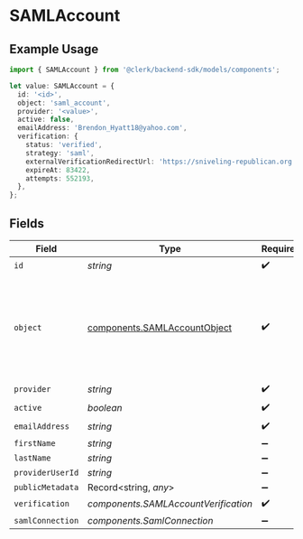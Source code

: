 # SAMLAccount

## Example Usage

```typescript
import { SAMLAccount } from '@clerk/backend-sdk/models/components';

let value: SAMLAccount = {
  id: '<id>',
  object: 'saml_account',
  provider: '<value>',
  active: false,
  emailAddress: 'Brendon_Hyatt18@yahoo.com',
  verification: {
    status: 'verified',
    strategy: 'saml',
    externalVerificationRedirectUrl: 'https://sniveling-republican.org',
    expireAt: 83422,
    attempts: 552193,
  },
};
```

## Fields

| Field            | Type                                                                         | Required           | Description                                                                                |
| ---------------- | ---------------------------------------------------------------------------- | ------------------ | ------------------------------------------------------------------------------------------ |
| `id`             | _string_                                                                     | :heavy_check_mark: | N/A                                                                                        |
| `object`         | [components.SAMLAccountObject](../../models/components/samlaccountobject.md) | :heavy_check_mark: | String representing the object's type. Objects of the same type share the same value.<br/> |
| `provider`       | _string_                                                                     | :heavy_check_mark: | N/A                                                                                        |
| `active`         | _boolean_                                                                    | :heavy_check_mark: | N/A                                                                                        |
| `emailAddress`   | _string_                                                                     | :heavy_check_mark: | N/A                                                                                        |
| `firstName`      | _string_                                                                     | :heavy_minus_sign: | N/A                                                                                        |
| `lastName`       | _string_                                                                     | :heavy_minus_sign: | N/A                                                                                        |
| `providerUserId` | _string_                                                                     | :heavy_minus_sign: | N/A                                                                                        |
| `publicMetadata` | Record<string, _any_>                                                        | :heavy_minus_sign: | N/A                                                                                        |
| `verification`   | _components.SAMLAccountVerification_                                         | :heavy_check_mark: | N/A                                                                                        |
| `samlConnection` | _components.SamlConnection_                                                  | :heavy_minus_sign: | N/A                                                                                        |
